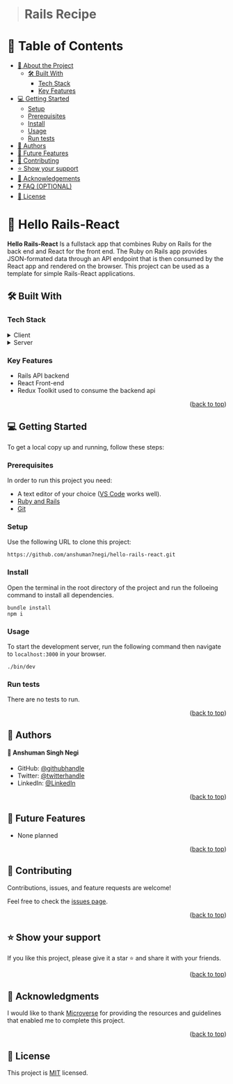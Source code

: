 <a name="readme-top"></a>

<div align="center">

</div>


> # Rails Recipe

# 📗 Table of Contents

- [📖 About the Project](#about-project)
  - [🛠 Built With](#built-with)
    - [Tech Stack](#tech-stack)
    - [Key Features](#key-features)
- [💻 Getting Started](#getting-started)
  - [Setup](#setup)
  - [Prerequisites](#prerequisites)
  - [Install](#install)
  - [Usage](#usage)
  - [Run tests](#run-tests)
- [👥 Authors](#authors)
- [🔭 Future Features](#future-features)
- [🤝 Contributing](#contributing)
- [⭐️ Show your support](#support)
- [🙏 Acknowledgements](#acknowledgements)
- [❓ FAQ (OPTIONAL)](#faq)
- [📝 License](#license)

# 📖 Hello Rails-React <a name="about-project"></a>

**Hello Rails-React** Is a fullstack app that combines Ruby on Rails for the back end and React for the front end. The Ruby on Rails app provides JSON-formated data through an API endpoint that is then consumed by the React app and rendered on the browser. This project can be used as a template for simple Rails-React applications.

## 🛠 Built With <a name="built-with"></a>

### Tech Stack <a name="tech-stack"></a>
  <details>
  <summary>Client</summary>
      <ul>
        <li><a href="https://react.dev/">React</a></li>
        <li><a href="https://react-redux.js.org/">React-Redux</a></li>
        <li><a href="https://redux-toolkit.js.org/">Redux Toolkit</a></li>
      </ul>
  </details>

  <details>
  - <summary>Server</summary>
      <ul>
        <li><a href="https://guides.rubyonrails.org/">Ruby on Rails</a></li>
        <li><a href="https://www.postgresql.org/docs/">PostgreSQL</a></li>
      </ul>
  </details>

### Key Features <a name="key-features"></a>

- Rails API backend
- React Front-end
- Redux Toolkit used to consume the backend api

<p align="right">(<a href="#readme-top">back to top</a>)</p>

## 💻 Getting Started <a name="getting-started"></a>

To get a local copy up and running, follow these steps:

### Prerequisites

In order to run this project you need:
  - A text editor of your choice ([VS Code](https://code.visualstudio.com/download) works well).
  - [Ruby and Rails](https://gorails.com/setup/windows/10)
  - [Git](https://git-scm.com/book/en/v2/Getting-Started-Installing-Git)

### Setup

Use the following URL to clone this project:

    https://github.com/anshuman7negi/hello-rails-react.git


### Install
Open the terminal in the root directory of the project and run the folloeing command to install all dependencies.

    bundle install
    npm i


### Usage
To start the development server, run the following command then navigate to `localhost:3000` in your browser.

    ./bin/dev


### Run tests
There are no tests to run.

<p align="right">(<a href="#readme-top">back to top</a>)</p>


## 👥 Authors <a name="authors"></a>

#### 👤 Anshuman Singh Negi

- GitHub: [@githubhandle](https://github.com/anshuman7negi)
- Twitter: [@twitterhandle](https://twitter.com/AnshumanNegi108)
- LinkedIn: [@LinkedIn](https://www.linkedin.com/in/anshuman-singh-negi-33779a224/)


<p align="right">(<a href="#readme-top">back to top</a>)</p>


## 🔭 Future Features <a name="future-features"></a>

- None planned


<p align="right">(<a href="#readme-top">back to top</a>)</p>

## 🤝 Contributing <a name="contributing"></a>

Contributions, issues, and feature requests are welcome!

Feel free to check the [issues page](https://github.com/anshuman7negi/hello-rails-react/issues).

<p align="right">(<a href="#readme-top">back to top</a>)</p>

## ⭐️ Show your support <a name="support"></a>

 
  If you like this project, please give it a star ⭐️ and share it with your friends.

<p align="right">(<a href="#readme-top">back to top</a>)</p>


## 🙏 Acknowledgments <a name="acknowledgements"></a>

I would like to thank  <a href="https://www.microverse.org/">Microverse</a> for providing the resources and guidelines that enabled me to complete this project.

<p align="right">(<a href="#readme-top">back to top</a>)</p>



## 📝 License <a name="license"></a>

This project is [MIT](./LICENSE) licensed.
